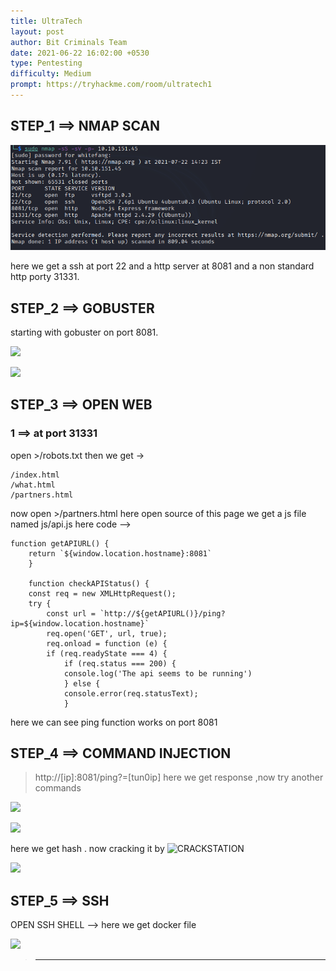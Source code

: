 ```yaml
---
title: UltraTech
layout: post
author: Bit Criminals Team
date: 2021-06-22 16:02:00 +0530
type: Pentesting
difficulty: Medium
prompt: https://tryhackme.com/room/ultratech1
---
```


## STEP_1 ==> NMAP SCAN

![](/images/whitefang/ultratech1_nmap.png)  

here we get a ssh at port 22 and a http server at 8081 and a non standard http porty 31331.

## STEP_2 ==> GOBUSTER  

starting with gobuster on port 8081.  

![](/images/whitefang/ultratech1_gobuster8081)  
  
![](/images/whitefang/ultratech1_gobuster31331)  

## STEP_3 ==> OPEN WEB

### 1 ==> at port 31331
open >/robots.txt then we get ->
```
/index.html
/what.html
/partners.html
```
now open >/partners.html
here open source of this page we get a js file named js/api.js
here code -->
```
function getAPIURL() {
    return `${window.location.hostname}:8081`
    }
    
    function checkAPIStatus() {
    const req = new XMLHttpRequest();
    try {
        const url = `http://${getAPIURL()}/ping?ip=${window.location.hostname}`
        req.open('GET', url, true);
        req.onload = function (e) {
        if (req.readyState === 4) {
            if (req.status === 200) {
            console.log('The api seems to be running')
            } else {
            console.error(req.statusText);
            }
```
here we can see ping function works on port 8081

## STEP_4 ==> COMMAND INJECTION
>http://[ip]:8081/ping?=[tun0ip]
here we get response ,now try another commands

![](/images/whitefang/ultratech1_ls)

![](/images/whitefang/ultratech1_cat)    

here we get hash . now cracking it by ![CRACKSTATION](https://crackstation.net/)

![](/images/whitefang/ultratech1_pass)
 
## STEP_5 ==> SSH
OPEN SSH SHELL --> 
here we get docker file

![](/images/whitefang/ultratech1_root)

>---------------------------------------------
